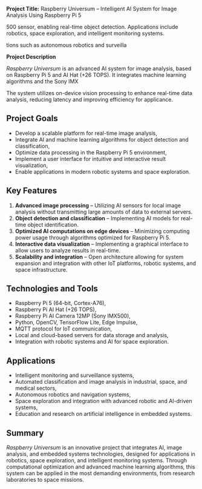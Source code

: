 **Project Title:** Raspberry Universum – Intelligent AI System for Image Analysis Using Raspberry Pi 5

500 sensor, enabling real-time object detection. Applications include robotics, space exploration, and intelligent monitoring systems.

tions such as autonomous robotics and surveilla

**Project Description**

*Raspberry Universum* is an advanced AI system for image analysis, based on Raspberry Pi 5 and AI Hat (+26 TOPS). It integrates machine learning algorithms and the Sony IMX

The system utilizes on-device vision processing to enhance real-time data analysis, reducing latency and improving efficiency for applicance.

## **Project Goals**

- Develop a scalable platform for real-time image analysis,
- Integrate AI and machine learning algorithms for object detection and classification,
- Optimize data processing in the Raspberry Pi 5 environment,
- Implement a user interface for intuitive and interactive result visualization,
- Enable applications in modern robotic systems and space exploration.

## **Key Features**

1. **Advanced image processing** – Utilizing AI sensors for local image analysis without transmitting large amounts of data to external servers.
2. **Object detection and classification** – Implementing AI models for real-time object identification.
3. **Optimized AI computations on edge devices** – Minimizing computing power usage through algorithms optimized for Raspberry Pi 5.
4. **Interactive data visualization** – Implementing a graphical interface to allow users to analyze results in real-time.
5. **Scalability and integration** – Open architecture allowing for system expansion and integration with other IoT platforms, robotic systems, and space infrastructure.

## **Technologies and Tools**

- Raspberry Pi 5 (64-bit, Cortex-A76),
- Raspberry Pi AI Hat (+26 TOPS),
- Raspberry Pi AI Camera 12MP (Sony IMX500),
- Python, OpenCV, TensorFlow Lite, Edge Impulse,
- MQTT protocol for IoT communication,
- Local and cloud-based servers for data storage and analysis,
- Integration with robotic systems and AI for space exploration.

## **Applications**

- Intelligent monitoring and surveillance systems,
- Automated classification and image analysis in industrial, space, and medical sectors,
- Autonomous robotics and navigation systems,
- Space exploration and integration with advanced robotic and AI-driven systems,
- Education and research on artificial intelligence in embedded systems.

## **Summary**

*Raspberry Universum* is an innovative project that integrates AI, image analysis, and embedded systems technologies, designed for applications in robotics, space exploration, and intelligent monitoring systems. Through computational optimization and advanced machine learning algorithms, this system can be applied in the most demanding environments, from research laboratories to space missions.

